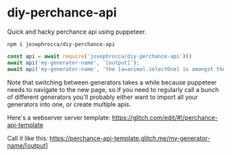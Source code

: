 # diy-perchance-api

Quick and hacky perchance api using puppeteer.

```
npm i josephrocca/diy-perchance-api
```

```js
const api = await require('josephrocca/diy-perchance-api')()
await api('my-generator-name', '[output]');
await api('my-generator-name', 'the [a=animal.selectOne] is amongst the other [a.pluralForm]]');
```

Note that switching between generators takes a while because puppeteer needs to navigate to the new page, so if you need to regularly call a bunch of different generators you'll probably either want to import all your generators into one, or create multiple apis.

Here's a webserver server template: https://glitch.com/edit/#!/perchance-api-template

Call it like this: https://perchance-api-template.glitch.me/my-generator-name/[output]

